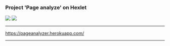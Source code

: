 <!DOCTYPE html>
<html lang="en">
  <head>
  </head>
  
  <body>
  
<h3>
Project 'Page analyze' on Hexlet 
</h3>
<a href="https://codeclimate.com/github/lion0k/project-lvl3-s386/maintainability"><img src="https://api.codeclimate.com/v1/badges/05548a27eaebb4223ae9/maintainability" /></a>
<a href="https://travis-ci.org/lion0k/project-lvl3-s386">
<img src="https://travis-ci.org/lion0k/project-lvl3-s386.svg?branch=master"></a>
<hr>
<p>
<a href="https://pageanalyzer.herokuapp.com/" rel="nofollow">https://pageanalyzer.herokuapp.com/</a>
</p>
<hr>

  </body>
</html>